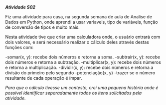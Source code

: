 ***Atividade S02***

Fiz uma atividade para casa, na segunda semana de aula de Analise de Dados em Python, onde aprendi a usar variaveis, tipo de variáveis, função de conversão de tipos e muito mais.

Nesta atividade tive que criar uma calculadora onde, o usuário entrará com dois valores, e será necessário realizar o cálculo deles através destas funções com:

-somar(x, y): recebe dois números e retorna a soma.
-subtrair(x, y): recebe dois números e retorna a subtração.
-multiplicar(x, y): recebe dois números e retorna a multiplicação.
-dividir(x, y): recebe dois números e retorna a divisão do primeiro pelo segundo
-potenciação(x, y)
-trazer se o número resultante de cada operação é ímpar.

*Para que o cálculo tivesse um contesto, crei uma pequena história onde é possivel identificar separadamente todos os itens solicitados pela atividade.*